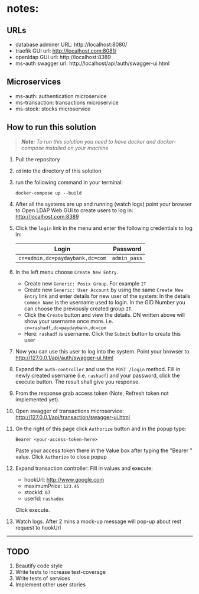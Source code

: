 # notes:
## URLs

* database adminer URL: http://localhost:8080/
* traefik GUI url: http://localhost.com:8081/
* openldap GUI url: http://localhost:8389
* ms-auth swagger url: http://localhost/api/auth/swagger-ui.html


## Microservices

* ms-auth: authentication microservice
* ms-transaction: transactions microservice
* ms-stock: stocks microservice

## How to run this solution

> ***Note**: To run this solution you need to have docker and docker-compose installed on your machine*
1. Pull the repository
2. `cd` into the directory of this solution
3. run the following command in your terminal:
    ```shell
    docker-compose up --build
    ```
4. After all the systems are up and running (watch logs) point your browser to Open LDAP Web GUI to create users to log in: http://localhost.com:8389
5. Click the `login` link in the menu and enter the following credentials to log in:

    | Login           |    Password   |
    | ----------------|:-------------:|
    |`cn=admin,dc=paydaybank,dc=com` | `admin_pass`|

6. In the left menu choose `Create New Entry`.
    * Create new `Generic: Posix Group`. For example `IT`
    * Create new `Generic: User Account` by using the same `Create New Entry` link and enter details for new user of the system: In the details `Common Name` is the username used to login. In the GID Number you can choose the previously created group `IT`. 
    * Click the `Create` button and view the details. DN written above will show your username once more. 
    i.e. ```cn=rashadf,dc=paydaybank,dc=com```
    * Here: `rashadf` is username. Click the `Submit` button to create this user
7. Now you can use this user to log into the system. Point your browser to http://127.0.0.1/api/auth/swagger-ui.html
8. Expand the `auth-controller` and use the `POST /login` method. Fill in newly created username (i.e. `rashadf`) and your password, click the execute button. The result shall give you response.
9. From the response grab access token (Note, Refresh token not implemented yet).
10. Open swagger of transactions microservice: http://127.0.0.1/api/transaction/swagger-ui.html
11. On the right of this page click `Authorize` button and in the popup type:
    ```
    Bearer <your-access-token-here>
    ```
    Paste your access token there in the Value box after typing the "Bearer " value. Click `Authorize` to close popup
12. Expand transaction controller: Fill in values and execute:
    * hookUrl: http://www.google.com
    * maximumPrice: `123.45`
    * stockId: `67`
    * userId: `rashadex`
    
    Click execute.
13. Watch logs. After 2 mins a mock-up message will pop-up about rest request to hookUrl

---
## TODO
1. Beautify code style
2. Write tests to increase test-coverage
3. Write tests of services
4. Implement other user stories
    